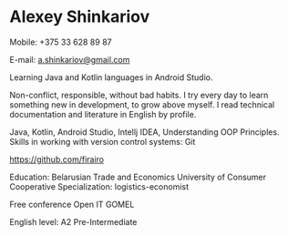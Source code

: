 # Alexey Shinkariov

Mobile: +375 33 628 89 87

E-mail: a.shinkariov@gmail.com

Learning Java and Kotlin languages in Android Studio.

Non-conflict, responsible, without bad habits. I try every day to learn something new in development, to grow above myself. I read technical documentation and literature in English by profile.

Java, Kotlin, Android Studio, Intellj IDEA, Understanding OOP Principles. Skills in working with version control systems: Git

https://github.com/firairo

Education: Belarusian Trade and Economics University of Consumer Cooperative Specialization: logistics-economist

Free conference Open IT GOMEL

English level: A2 Pre-Intermediate

